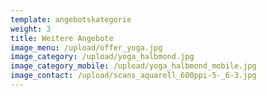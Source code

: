 ```yaml
---
template: angebotskategorie
weight: 3
title: Weitere Angebote
image_menu: /upload/offer_yoga.jpg
image_category: /upload/yoga_halbmond.jpg
image_category_mobile: /upload/yoga_halbmond_mobile.jpg
image_contact: /upload/scans_aquarell_600ppi-5-_6-3.jpg
---
```

